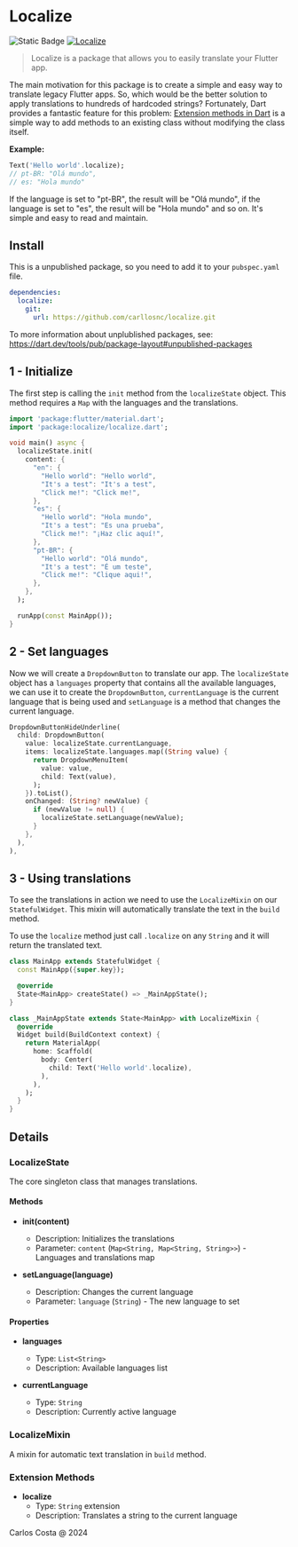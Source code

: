 # Localize

![Static Badge](https://img.shields.io/badge/Flutter-blue)
[![Localize](https://github.com/carllosnc/localize/actions/workflows/dart.yml/badge.svg)](https://github.com/carllosnc/localize/actions/workflows/dart.yml)

> Localize is a package that allows you to easily translate your Flutter app.

The main motivation for this package is to create a simple and easy way to translate legacy Flutter apps. So, which would be the better solution to apply translations to hundreds of hardcoded strings? Fortunately, Dart provides a fantastic feature for this problem: [Extension methods in Dart](https://dart.dev/guides/language/extension-methods) is a simple way to add methods to an existing class without modifying the class itself.

**Example:**

```dart
Text('Hello world'.localize);
// pt-BR: "Olá mundo",
// es: "Hola mundo"
```

If the language is set to "pt-BR", the result will be "Olá mundo", if the language is set to "es", the result will be "Hola mundo" and so on. It's simple and easy to read and maintain.

## Install

This is a unpublished package, so you need to add it to your `pubspec.yaml` file.

```yml
dependencies:
  localize:
    git:
      url: https://github.com/carllosnc/localize.git
```

To more information about unplublished packages, see: https://dart.dev/tools/pub/package-layout#unpublished-packages

## 1 - Initialize

The first step is calling the `init` method from the `localizeState` object. This method requires a `Map` with the languages and the translations.

```dart
import 'package:flutter/material.dart';
import 'package:localize/localize.dart';

void main() async {
  localizeState.init(
    content: {
      "en": {
        "Hello world": "Hello world",
        "It's a test": "It's a test",
        "Click me!": "Click me!",
      },
      "es": {
        "Hello world": "Hola mundo",
        "It's a test": "Es una prueba",
        "Click me!": "¡Haz clic aquí!",
      },
      "pt-BR": {
        "Hello world": "Olá mundo",
        "It's a test": "É um teste",
        "Click me!": "Clique aqui!",
      },
    },
  );

  runApp(const MainApp());
}
```

## 2 - Set languages

Now we will create a `DropdownButton` to translate our app. The `localizeState` object has a `languages` property that contains all the available languages, we can use it to create the `DropdownButton`, `currentLanguage` is the current language that is being used and `setLanguage` is a method that changes the current language.

```dart
DropdownButtonHideUnderline(
  child: DropdownButton(
    value: localizeState.currentLanguage,
    items: localizeState.languages.map((String value) {
      return DropdownMenuItem(
        value: value,
        child: Text(value),
      );
    }).toList(),
    onChanged: (String? newValue) {
      if (newValue != null) {
        localizeState.setLanguage(newValue);
      }
    },
  ),
),
```

## 3 - Using translations

To see the translations in action we need to use the `LocalizeMixin` on our `StatefulWidget`. This mixin will automatically translate the text in the `build` method.

To use the `localize` method just call `.localize` on any `String` and it will return the translated text.

```dart
class MainApp extends StatefulWidget {
  const MainApp({super.key});

  @override
  State<MainApp> createState() => _MainAppState();
}

class _MainAppState extends State<MainApp> with LocalizeMixin {
  @override
  Widget build(BuildContext context) {
    return MaterialApp(
      home: Scaffold(
        body: Center(
          child: Text('Hello world'.localize),
        ),
      ),
    );
  }
}
```

## Details

### LocalizeState

The core singleton class that manages translations.

#### Methods

- **init(content)**
  - Description: Initializes the translations
  - Parameter: `content` (`Map<String, Map<String, String>>`) - Languages and translations map

- **setLanguage(language)**
  - Description: Changes the current language
  - Parameter: `language` (`String`) - The new language to set

#### Properties

- **languages**
  - Type: `List<String>`
  - Description: Available languages list

- **currentLanguage**
  - Type: `String`
  - Description: Currently active language

### LocalizeMixin

A mixin for automatic text translation in `build` method.

### Extension Methods

- **localize**
  - Type: `String` extension
  - Description: Translates a string to the current language

Carlos Costa @ 2024
